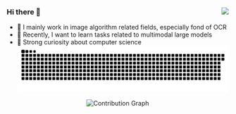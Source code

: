 ### Hi there 👋 <img align="right" src="https://profile-counter.glitch.me/FocueAI/count.svg" />
<!--
![Top Langs](https://github-readme-stats-git-masterrstaa-rickstaa.vercel.app/api/top-langs/?username=FocueAI&langs_count=3)
![My stars](https://github-readme-stats.vercel.app/api?username=FocueAI&bg_color=30,e96443,904e95&title_color=fff&text_color=fff)
--->
- 🔭 I mainly work in image algorithm related fields, especially fond of OCR
- 🌱 Recently, I want to learn tasks related to multimodal large models
- 🤔 Strong curiosity about computer science
![Game[^1]](github-user-contribution.svg)

<!--
</br>
You are my ![Visitor Count](https://profile-counter.glitch.me/FocueAI/count.svg)th visitor.
</br>
--->

<!--
<div align="center">
  <img src="https://github-readme-activity-graph.vercel.app/graph?username=FocueAI&theme=react-dark&bg_color=151515&line=00bfff&point=ffffff&color=00bfff" alt="Contribution Graph" />
</div>
--->

<div align="center">
  <img src="https://github-readme-activity-graph.vercel.app/graph?username=FocueAI&theme=react-dark&bg_color=151515&line=00bfff&point=ffffff&color=00bfff" alt="Contribution Graph" width="500" height="300" />
</div>



<!--
**FocueAI/FocueAI** is a ✨ _special_ ✨ repository because its `README.md` (this file) appears on your GitHub profile.

Here are some ideas to get you started:

- 🔭 I’m currently working on ...
- 🌱 I’m currently learning ...
- 👯 I’m looking to collaborate on ...
- 🤔 I’m looking for help with ...
- 💬 Ask me about ...
- 📫 How to reach me: ...
- 😄 Pronouns: ...
- ⚡ Fun fact: ...
-->
